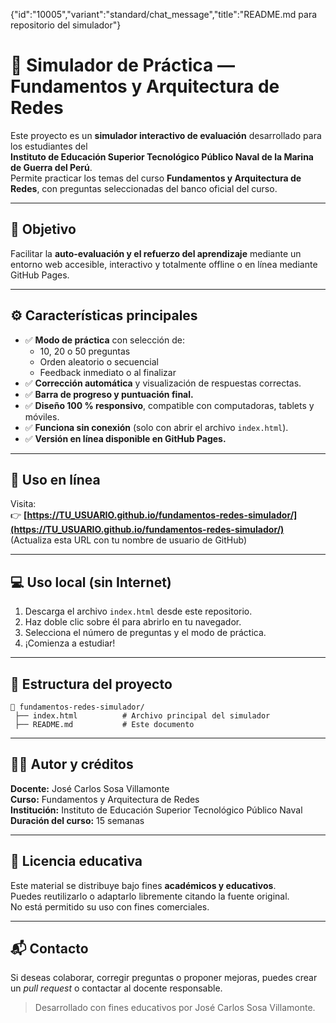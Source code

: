 {"id":"10005","variant":"standard/chat_message","title":"README.md para repositorio del simulador"}
# 🧠 Simulador de Práctica — Fundamentos y Arquitectura de Redes

Este proyecto es un **simulador interactivo de evaluación** desarrollado para los estudiantes del  
**Instituto de Educación Superior Tecnológico Público Naval de la Marina de Guerra del Perú**.  
Permite practicar los temas del curso **Fundamentos y Arquitectura de Redes**, con preguntas seleccionadas del banco oficial del curso.

---

## 🎯 Objetivo
Facilitar la **auto-evaluación y el refuerzo del aprendizaje** mediante un entorno web accesible, interactivo y totalmente offline o en línea mediante GitHub Pages.

---

## ⚙️ Características principales

- ✅ **Modo de práctica** con selección de:
  - 10, 20 o 50 preguntas
  - Orden aleatorio o secuencial
  - Feedback inmediato o al finalizar
- ✅ **Corrección automática** y visualización de respuestas correctas.
- ✅ **Barra de progreso y puntuación final.**
- ✅ **Diseño 100 % responsivo**, compatible con computadoras, tablets y móviles.
- ✅ **Funciona sin conexión** (solo con abrir el archivo `index.html`).
- ✅ **Versión en línea disponible en GitHub Pages.**

---

## 🚀 Uso en línea

Visita:  
👉 **[https://TU_USUARIO.github.io/fundamentos-redes-simulador/](https://TU_USUARIO.github.io/fundamentos-redes-simulador/)**  
(Actualiza esta URL con tu nombre de usuario de GitHub)

---

## 💻 Uso local (sin Internet)

1. Descarga el archivo `index.html` desde este repositorio.  
2. Haz doble clic sobre él para abrirlo en tu navegador.  
3. Selecciona el número de preguntas y el modo de práctica.  
4. ¡Comienza a estudiar!

---

## 🧩 Estructura del proyecto

```
📁 fundamentos-redes-simulador/
 ├── index.html          # Archivo principal del simulador
 ├── README.md           # Este documento
```

---

## 👨‍🏫 Autor y créditos

**Docente:** José Carlos Sosa Villamonte  
**Curso:** Fundamentos y Arquitectura de Redes  
**Institución:** Instituto de Educación Superior Tecnológico Público Naval  
**Duración del curso:** 15 semanas

---

## 🧾 Licencia educativa

Este material se distribuye bajo fines **académicos y educativos**.  
Puedes reutilizarlo o adaptarlo libremente citando la fuente original.  
No está permitido su uso con fines comerciales.

---

## 📬 Contacto

Si deseas colaborar, corregir preguntas o proponer mejoras, puedes crear un *pull request* o contactar al docente responsable.

> Desarrollado con fines educativos por José Carlos Sosa Villamonte.
